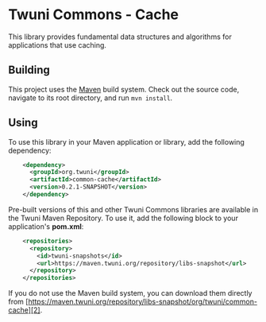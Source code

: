 # Twuni Commons - Cache

This library provides fundamental data structures and algorithms for applications that use caching.

## Building

This project uses the [Maven][1] build system. Check out the source code, navigate to its root
directory, and run `mvn install`.

 [1]: http://maven.apache.org/

## Using

To use this library in your Maven application or library, add the following dependency:

```xml
    <dependency>
      <groupId>org.twuni</groupId>
      <artifactId>common-cache</artifactId>
      <version>0.2.1-SNAPSHOT</version>
    </dependency>
```

Pre-built versions of this and other Twuni Commons libraries are available in the Twuni
Maven Repository. To use it, add the following block to your application's **pom.xml**:

```xml
    <repositories>
      <repository>
        <id>twuni-snapshots</id>
        <url>https://maven.twuni.org/repository/libs-snapshot</url>
      </repository>
    </repositories>
```

If you do not use the Maven build system, you can download them directly from
[https://maven.twuni.org/repository/libs-snapshot/org/twuni/common-cache][2].

 [2]: https://maven.twuni.org/repository/libs-snapshot/org/twuni/common-cache
